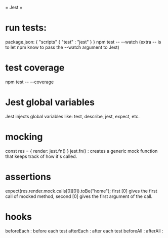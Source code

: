 = Jest =

# run tests:
package.json: { "scripts" { "test" : "jest" } }
npm test -- --watch
(extra -- is to let npm know to pass the --watch argument to Jest)

# test coverage
npm test -- --coverage

# Jest global variables
Jest injects global variables like: test, describe, jest, expect, etc.

# mocking
const res = { render: jest.fn() }
jest.fn() : creates a generic mock function that keeps track of how it's called.

# assertions
expect(res.render.mock.calls[0][0]).toBe("home");
first [0] gives the first call of mocked method, second [0] gives the first argument of the call.


# hooks
beforeEach : before each test
afterEach : after each test
beforeAll :
afterAll :
